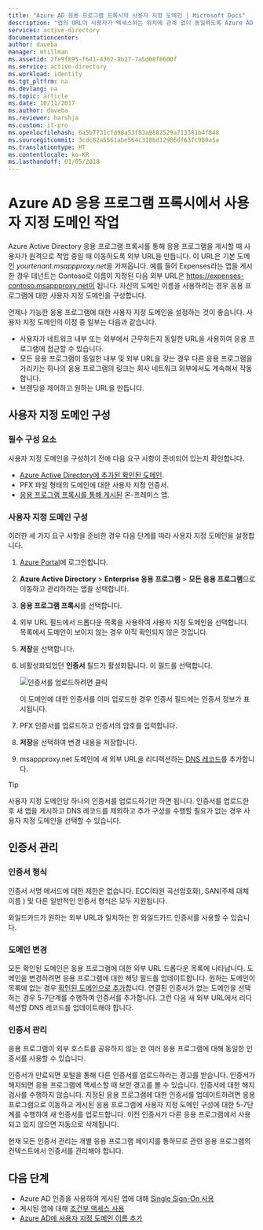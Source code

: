 ```yaml
---
title: "Azure AD 응용 프로그램 프록시의 사용자 지정 도메인 | Microsoft Docs"
description: "앱의 URL이 사용자가 액세스하는 위치에 관계 없이 동일하도록 Azure AD 응용 프로그램 프록시에서 사용자 지정 도메인을 관리합니다."
services: active-directory
documentationcenter: 
author: daveba
manager: mtillman
ms.assetid: 2fe9f895-f641-4362-8b27-7a5d08f8600f
ms.service: active-directory
ms.workload: identity
ms.tgt_pltfrm: na
ms.devlang: na
ms.topic: article
ms.date: 10/11/2017
ms.author: daveba
ms.reviewer: harshja
ms.custom: it-pro
ms.openlocfilehash: 6a5b7731cfd98a53f83a9882529a713381b4f848
ms.sourcegitcommit: 3cdc82a5561abe564c318bd12986df63fc980a5a
ms.translationtype: HT
ms.contentlocale: ko-KR
ms.lasthandoff: 01/05/2018
---
```

# <a name="working-with-custom-domains-in-azure-ad-application-proxy"></a>Azure AD 응용 프로그램 프록시에서 사용자 지정 도메인 작업

Azure Active Directory 응용 프로그램 프록시를 통해 응용 프로그램을 게시할 때 사용자가 원격으로 작업 중일 때 이동하도록 외부 URL을 만듭니다. 이 URL은 기본 도메인 *yourtenant.msappproxy.net*을 가져옵니다. 예를 들어 Expenses라는 앱을 게시한 경우 테넌트는 Contoso로 이름이 지정된 다음 외부 URL은 https://expenses-contoso.msappproxy.net이 됩니다. 자신의 도메인 이름을 사용하려는 경우 응용 프로그램에 대한 사용자 지정 도메인을 구성합니다. 

언제나 가능한 응용 프로그램에 대한 사용자 지정 도메인을 설정하는 것이 좋습니다. 사용자 지정 도메인의 이점 중 일부는 다음과 같습니다.

- 사용자가 네트워크 내부 또는 외부에서 근무하든지 동일한 URL을 사용하여 응용 프로그램에 접근할 수 있습니다.
- 모든 응용 프로그램이 동일한 내부 및 외부 URL을 갖는 경우 다른 응용 프로그램을 가리키는 하나의 응용 프로그램의 링크는 회사 네트워크 외부에서도 계속해서 작동합니다. 
- 브랜딩을 제어하고 원하는 URL을 만듭니다. 


## <a name="configure-a-custom-domain"></a>사용자 지정 도메인 구성

### <a name="prerequisites"></a>필수 구성 요소

사용자 지정 도메인을 구성하기 전에 다음 요구 사항이 준비되어 있는지 확인합니다. 
- [Azure Active Directory에 추가된 확인된 도메인](active-directory-domains-add-azure-portal.md).
- PFX 파일 형태의 도메인에 대한 사용자 지정 인증서. 
- [응용 프로그램 프록시를 통해 게시된](application-proxy-publish-azure-portal.md) 온-프레미스 앱.

### <a name="configure-your-custom-domain"></a>사용자 지정 도메인 구성

이러한 세 가지 요구 사항을 준비한 경우 다음 단계를 따라 사용자 지정 도메인을 설정합니다.

1. [Azure Portal](https://portal.azure.com)에 로그인합니다.
2. **Azure Active Directory** > **Enterprise 응용 프로그램** > **모든 응용 프로그램**으로 이동하고 관리하려는 앱을 선택합니다.
3. **응용 프로그램 프록시**를 선택합니다. 
4. 외부 URL 필드에서 드롭다운 목록을 사용하여 사용자 지정 도메인을 선택합니다. 목록에서 도메인이 보이지 않는 경우 아직 확인되지 않은 것입니다. 
5. **저장**을 선택합니다.
5. 비활성화되었던 **인증서** 필드가 활성화됩니다. 이 필드를 선택합니다. 

   ![인증서를 업로드하려면 클릭](./media/active-directory-application-proxy-custom-domains/certificate.png)

   이 도메인에 대한 인증서를 이미 업로드한 경우 인증서 필드에는 인증서 정보가 표시됩니다. 

6. PFX 인증서를 업로드하고 인증서의 암호를 입력합니다. 
7. **저장**을 선택하여 변경 내용을 저장합니다. 
8. msappproxy.net 도메인에 새 외부 URL을 리디렉션하는 [DNS 레코드](../dns/dns-operations-recordsets-portal.md)를 추가합니다. 

>[!TIP] 
>사용자 지정 도메인당 하나의 인증서를 업로드하기만 하면 됩니다. 인증서를 업로드한 후 새 앱을 게시하고 DNS 레코드를 제외하고 추가 구성을 수행할 필요가 없는 경우 사용자 지정 도메인을 선택할 수 있습니다. 

## <a name="manage-certificates"></a>인증서 관리

### <a name="certificate-format"></a>인증서 형식
인증서 서명 메서드에 대한 제한은 없습니다. ECC(타원 곡선암호화), SAN(주체 대체 이름 ) 및 다른 일반적인 인증서 형식은 모두 지원됩니다. 

와일드카드가 원하는 외부 URL과 일치하는 한 와일드카드 인증서를 사용할 수 있습니다. 

### <a name="changing-the-domain"></a>도메인 변경
모든 확인된 도메인은 응용 프로그램에 대한 외부 URL 드롭다운 목록에 나타납니다. 도메인을 변경하려면 응용 프로그램에 대한 해당 필드를 업데이트합니다. 원하는 도메인이 목록에 없는 경우 [확인된 도메인으로 추가](active-directory-domains-add-azure-portal.md)합니다. 연결된 인증서가 없는 도메인을 선택하는 경우 5-7단계를 수행하여 인증서를 추가합니다. 그런 다음 새 외부 URL에서 리디렉션할 DNS 레코드를 업데이트해야 합니다. 

### <a name="certificate-management"></a>인증서 관리
응용 프로그램이 외부 호스트를 공유하지 않는 한 여러 응용 프로그램에 대해 동일한 인증서를 사용할 수 있습니다. 

인증서가 만료되면 포털을 통해 다른 인증서를 업로드하라는 경고를 받습니다. 인증서가 해지되면 응용 프로그램에 액세스할 때 보안 경고를 볼 수 있습니다. 인증서에 대한 해지 검사를 수행하지 않습니다.  지정된 응용 프로그램에 대한 인증서를 업데이트하려면 응용 프로그램으로 이동하고 게시된 응용 프로그램에 사용자 지정 도메인 구성에 대한 5-7단계를 수행하여 새 인증서를 업로드합니다. 이전 인증서가 다른 응용 프로그램에서 사용되고 있지 않으면 자동으로 삭제됩니다. 

현재 모든 인증서 관리는 개별 응용 프로그램 페이지를 통하므로 관련 응용 프로그램의 컨텍스트에서 인증서를 관리해야 합니다. 

## <a name="next-steps"></a>다음 단계
* Azure AD 인증을 사용하여 게시된 앱에 대해 [Single Sign-On 사용](active-directory-application-proxy-sso-using-kcd.md)
* 게시된 앱에 대해 [조건부 액세스 사용](application-proxy-enable-remote-access-sharepoint.md)
* [Azure AD에 사용자 지정 도메인 이름 추가](active-directory-domains-add-azure-portal.md)


